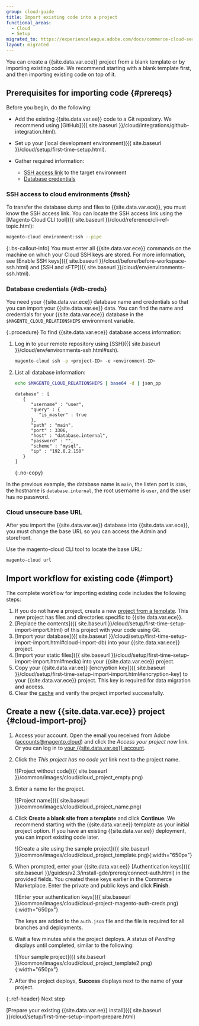 ```yaml
---
group: cloud-guide
title: Import existing code into a project
functional_areas:
  - Cloud
  - Setup
migrated_to: https://experienceleague.adobe.com/docs/commerce-cloud-service/user-guide/develop/deploy/staging-production.html
layout: migrated
---
```


You can create a {{site.data.var.ece}} project from a blank template or by importing existing code. We recommend starting with a blank template first, and then importing existing code on top of it.

## Prerequisites for importing code {#prereqs}

Before you begin, do the following:

-  Add the existing {{site.data.var.ee}} code to a Git repository. We recommend using [GitHub]({{ site.baseurl }}/cloud/integrations/github-integration.html).
-  Set up your [local development environment]({{ site.baseurl }}/cloud/setup/first-time-setup.html).
-  Gather required information:

   -  [SSH access link](#ssh) to the target environment
   -  [Database credentials](#db-creds)

### SSH access to cloud environments {#ssh}

To transfer the database dump and files to {{site.data.var.ece}}, you must know the SSH access link. You can locate the SSH access link using the [Magento Cloud CLI tool]({{ site.baseurl }}/cloud/reference/cli-ref-topic.html):

```bash
magento-cloud environment:ssh --pipe
```

 {:.bs-callout-info}
You must enter all {{site.data.var.ece}} commands on the machine on which your Cloud SSH keys are stored. For more information, see [Enable SSH keys]({{ site.baseurl }}/cloud/before/before-workspace-ssh.html) and [SSH and sFTP]({{ site.baseurl }}/cloud/env/environments-ssh.html).

### Database credentials {#db-creds}

You need your {{site.data.var.ece}} database name and credentials so that you can import your {{site.data.var.ee}} data. You can find the name and credentials for your {{site.data.var.ece}} database in the `$MAGENTO_CLOUD_RELATIONSHIPS` environment variable.

{:.procedure}
To find {{site.data.var.ece}} database access information:

1. Log in to your remote repository using [SSH]({{ site.baseurl }}/cloud/env/environments-ssh.html#ssh).

   ```bash
   magento-cloud ssh -p <project-ID> -e <environment-ID>
   ```

1. List all database information:

   ```bash
   echo $MAGENTO_CLOUD_RELATIONSHIPS | base64 -d | json_pp
   ```

   ```terminal
   database" : [
      {
         "username" : "user",
         "query" : {
            "is_master" : true
         },
         "path" : "main",
         "port" : 3306,
         "host" : "database.internal",
         "password" : "",
         "scheme" : "mysql",
         "ip" : "192.0.2.150"
      }
   ]
   ```
   {:.no-copy}

In the previous example, the database name is `main`, the listen port is `3306`, the hostname is `database.internal`, the root username is `user`, and the user has no password.

### Cloud unsecure base URL

After you import the {{site.data.var.ee}} database into {{site.data.var.ece}}, you must change the base URL so you can access the Admin and storefront.

Use the magento-cloud CLI tool to locate the base URL:

```bash
magento-cloud url
```

## Import workflow for existing code {#import}

The complete workflow for importing existing code includes the following steps:

1. If you do not have a project, create a new [project from a template](#cloud-import-proj). This new project has files and directories specific to {{site.data.var.ece}}.
1. [Replace the contents]({{ site.baseurl }}/cloud/setup/first-time-setup-import-import.html) of this project with your code using Git.
1. [Import your database]({{ site.baseurl }}/cloud/setup/first-time-setup-import-import.html#cloud-import-db) into your {{site.data.var.ece}} project.
1. [Import your static files]({{ site.baseurl }}/cloud/setup/first-time-setup-import-import.html#media) into your {{site.data.var.ece}} project.
1. Copy your {{site.data.var.ee}} [encryption key]({{ site.baseurl }}/cloud/setup/first-time-setup-import-import.html#encryption-key) to your {{site.data.var.ece}} project. This key is required for data migration and access.
1. Clear the [cache](https://glossary.magento.com/cache) and verify the project imported successfully.

## Create a new {{site.data.var.ece}} project {#cloud-import-proj}

1. Access your account. Open the email you received from Adobe (accounts@magento.cloud) and click the _Access your project now_ link. Or you can log in to [your {{site.data.var.ee}} account](https://accounts.magento.cloud).

1. Click the _This project has no code yet_ link next to the project name.

   ![Project without code]({{ site.baseurl }}/common/images/cloud/cloud_project_empty.png)

1. Enter a name for the project.

   ![Project name]({{ site.baseurl }}/common/images/cloud/cloud_project_name.png)

1. Click **Create a blank site from a template** and click **Continue**. We recommend starting with the {{site.data.var.ee}} template as your initial project option. If you have an existing {{site.data.var.ee}} deployment, you can import existing code later.

   ![Create a site using the sample project]({{ site.baseurl }}/common/images/cloud/cloud_project_template.png){:width="650px"}

1. When prompted, enter your {{site.data.var.ee}} [Authentication keys]({{ site.baseurl }}/guides/v2.3/install-gde/prereq/connect-auth.html) in the provided fields. You created these keys earlier in the Commerce Marketplace. Enter the private and public keys and click **Finish**.

   ![Enter your authentication keys]({{ site.baseurl }}/common/images/cloud/cloud-project-magento-auth-creds.png){:width="650px"}

   The keys are added to the `auth.json` file and the file is required for all branches and deployments.

1. Wait a few minutes while the project deploys. A status of _Pending_ displays until completed, similar to the following:

   ![Your sample project]({{ site.baseurl }}/common/images/cloud/cloud_project_template2.png){:width="650px"}

1. After the project deploys, **Success** displays next to the name of your project.

{:.ref-header}
Next step

[Prepare your existing {{site.data.var.ee}} install]({{ site.baseurl }}/cloud/setup/first-time-setup-import-prepare.html)
